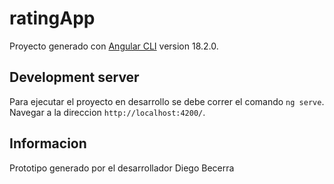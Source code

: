 # ratingApp

Proyecto generado con [Angular CLI](https://github.com/angular/angular-cli) version 18.2.0.

## Development server

Para ejecutar el proyecto en desarrollo se debe correr el comando `ng serve`. Navegar a la direccion `http://localhost:4200/`.

## Informacion
Prototipo generado por el desarrollador Diego Becerra


